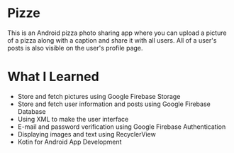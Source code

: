 # Pizze
This is an Android pizza photo sharing app where you can upload a picture of a pizza along with a caption and share it with all users. All of a user's posts is also visible on the user's profile page.

# What I Learned
  * Store and fetch pictures using Google Firebase Storage
  * Store and fetch user information and posts using Google Firebase Database
  * Using XML to make the user interface
  * E-mail and password verification using Google Firebase Authentication
  * Displaying images and text using RecyclerView
  * Kotin for Android App Development
